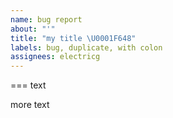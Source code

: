 ```yaml
---
name: bug report
about: "'"
title: "my title \U0001F648"
labels: bug, duplicate, with colon
assignees: electricg
---
```








===
text

more text
